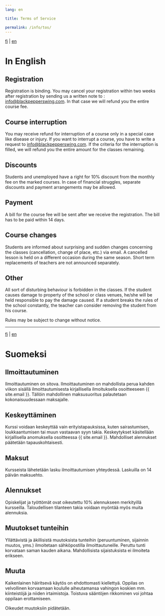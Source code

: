 ```yaml
---
lang: en

title: Terms of Service

permalink: /info/tos/
---
```


[fi](#suomeksi) | [en](#in-english)

# In English

## Registration

Registration is binding. You may cancel your registration within two weeks after registration by sending us a written note to : info@blackpepperswing.com. In that case we will refund you the entire course fee.

## Course interruption

You may receive refund for interruption of a course only in a special case like disease or injury. If you want to interrupt a course, you have to write a request to info@blackpepperswing.com. If the criteria for the interruption is filled, we will refund you the entire amount for the classes remaining. 

## Discounts

Students and unemployed have a right for 10% discount from the monthly fee on the marked courses. In case of financial struggles, separate discounts and payment arrangements may be allowed.

## Payment

A bill for the course fee will be sent after we receive the registration. The bill has to be paid within 14 days.

## Course changes

Students are informed about surprising and sudden changes concerning the classes (cancellation, change of place, etc.) via email. A cancelled lesson is held on a different occasion during the same season. Short term replacements of teachers are not announced separately.

## Other

All sort of disturbing behaviour is forbidden in the classes. If the student causes damage to property of the school or class venues, he/she will be held responsible to pay the damage caused. If a student breaks the rules of the school constantly, the teacher can consider removing the student from his course.

Rules may be subject to change without notice.

---

[fi](#suomeksi) | [en](#in-english)

# Suomeksi 

## Ilmoittautuminen

Ilmoittautuminen on sitova. Ilmoittautuminen on mahdollista perua kahden viikon sisällä ilmoittautumisesta kirjallisella ilmoituksella osoitteeseen {{ site.email }}. Tällöin mahdollinen maksusuoritus palautetaan kokonaisuudessaan maksajalle.

## Keskeyttäminen

Kurssi voidaan keskeyttää vain erityistapauksissa, kuten sairastumisen, loukkaantumisen tai muun vastaavan syyn takia. Keskeytykset käsitellään kirjallisella anomuksella osoitteessa {{ site.email }}. Mahdolliset alennukset päätetään tapauskohtaisesti.

## Maksut

Kursseista lähetetään lasku ilmoittautumisen yhteydessä. Laskuilla on 14 päivän maksuehto.

## Alennukset

Opiskelijat ja työttömät ovat oikeutettu 10% alennukseen merkityillä kursseilla. Taloudellisen tilanteen takia voidaan myöntää myös muita alennuksia.

## Muutokset tunteihin

Yllättävistä ja äkillisistä muutoksista tunteihin (peruuntuminen, sijainnin muutos, yms.) ilmoitetaan sähköpostilla ilmoittautuneille. Peruttu tunti korvataan saman kauden aikana. Mahdollisista sijaistuksista ei ilmoiteta erikseen.

## Muuta

Kaikenlainen häiritsevä käytös on ehdottomasti kiellettyä. Oppilas on velvollinen korvaamaan koululle aiheutamansa vahingon koskien mm. kiinteistöjä ja niiden irtaimistoja. Toistuva sääntöjen rikkominen voi johtaa oppilaan erottamiseen.

Oikeudet muutoksiin pidätetään.
